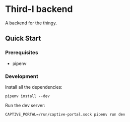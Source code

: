 Third-I backend
===============

A backend for the thingy.

Quick Start
-----------

### Prerequisites

 *  pipenv

### Development

Install all the dependencies:

```
pipenv install --dev
```

Run the dev server:

```
CAPTIVE_PORTAL=/run/captive-portal.sock pipenv run dev
```
